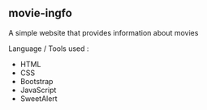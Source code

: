 ## movie-ingfo
A simple website that provides information about movies

Language / Tools used :
- HTML
- CSS
 - Bootstrap
- JavaScript
 - SweetAlert
